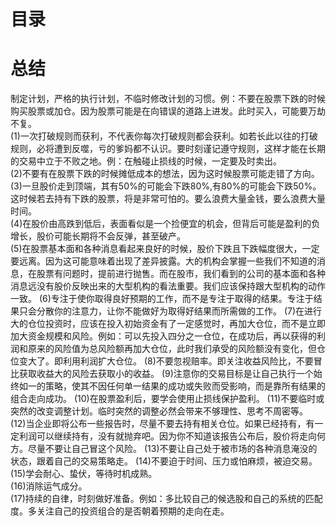 # 目录

# 总结
制定计划，严格的执行计划，不临时修改计划的习惯。例：不要在股票下跌的时候购买股票或加仓。因为股票可能是在向错误的道路上进发。此时买入，可能要万劫不复。  
(1)一次打破规则而获利，不代表你每次打破规则都会获利。如若长此以往的打破规则，必将遭到反噬，亏的爹妈都不认识。要时刻谨记遵守规则，这样才能在长期的交易中立于不败之地。例：在触碰止损线的时候，一定要及时卖出。  
(2)不要有在股票下跌的时候摊低成本的想法，因为这时候股票可能走错了方向。   
(3)一旦股价走到顶端，其有50%的可能会下跌80%,有80%的可能会下跌50%。这时候若去持有下跌的股票，将是非常可怕的。要么浪费大量金钱，要么浪费大量时间。  
(4)在股价由高跌到低后，表面看似是一个捡便宜的机会，但背后可能是盈利的负增长，股价可能长期将不会反弹，甚至破产。  
(5)在股票基本面和各种消息看起来良好的时候，股价下跌且下跌幅度很大，一定要远离。因为这可能意味着出现了差异披露。大的机构会掌握一些我们不知道的消息，在股票有问题时，提前进行抛售。而在股市，我们看到的公司的基本面和各种消息远没有股价反映出来的大型机构的看法重要。我们应该保持跟大型机构的动作一致。
(6)专注于使你取得良好预期的工作，而不是专注于取得的结果。专注于结果只会分散你的注意力，让你不能做好为取得好结果而所需做的工作。
(7)在进行大的仓位投资时，应该在投入初始资金有了一定感觉时，再加大仓位，而不是立即加大资金规模和风险。例如：可以先投入四分之一仓位，在成功后，再以获得的利润和原来的风险值为总风险额再加大仓位，此时我们承受的风险额没有变化，但仓位变大了。即利用利润扩大仓位。
(8)不要忽视赔率。即关注收益风险比，不要冒比获取收益大的风险去获取小的收益。
(9)注意你的交易目标是让自己执行一个始终如一的策略，使其不因任何单一结果的成功或失败而受影响，而是靠所有结果的组合走向成功。
(10)在股票盈利后，要学会使用止损线保护盈利。
(11)不要临时或突然的改变调整计划。临时突然的调整必然会带来不够理性、思考不周密等。
(12)当企业即将公布一些报告时，尽量不要去持有相关仓位。如果已经持有，有一定利润可以继续持有，没有就抛弃吧。因为你不知道该报告公布后，股价将走向何方。尽量不要让自己冒这个风险。
(13)不要让自己处于被市场的各种消息淹没的状态，跟着自己的交易策略走。
(14)不要迫于时间、压力或怕麻烦，被迫交易。
(15)学会耐心、蛰伏，等待时机成熟。   
(16)消除运气成分。  
(17)持续的自律，时刻做好准备。例如：多比较自己的候选股和自己的系统的匹配度。多关注自己的投资组合的是否朝着预期的走向在走。  
